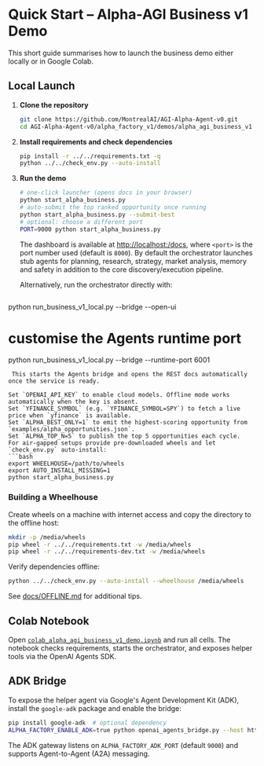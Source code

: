 # Quick Start – Alpha‑AGI Business v1 Demo

This short guide summarises how to launch the business demo either locally or in Google Colab.

## Local Launch
1. **Clone the repository**
   ```bash
   git clone https://github.com/MontrealAI/AGI-Alpha-Agent-v0.git
   cd AGI-Alpha-Agent-v0/alpha_factory_v1/demos/alpha_agi_business_v1
   ```
2. **Install requirements and check dependencies**
   ```bash
   pip install -r ../../requirements.txt -q
   python ../../check_env.py --auto-install
   ```
3. **Run the demo**
   ```bash
   # one-click launcher (opens docs in your browser)
   python start_alpha_business.py
   # auto-submit the top ranked opportunity once running
   python start_alpha_business.py --submit-best
   # optional: choose a different port
   PORT=9000 python start_alpha_business.py
   ```
   The dashboard is available at [http://localhost:<port>/docs](http://localhost:<port>/docs), where `<port>` is the
     port number used (default is `8000`).
   By default the orchestrator launches stub agents for planning, research,
   strategy, market analysis, memory and safety in addition to the core
   discovery/execution pipeline.

   Alternatively, run the orchestrator directly with:
   ```bash
  python run_business_v1_local.py --bridge --open-ui
  # customise the Agents runtime port
  python run_business_v1_local.py --bridge --runtime-port 6001
  ```
   This starts the Agents bridge and opens the REST docs automatically once the service is ready.

Set `OPENAI_API_KEY` to enable cloud models. Offline mode works automatically when the key is absent.
Set `YFINANCE_SYMBOL` (e.g. `YFINANCE_SYMBOL=SPY`) to fetch a live price when `yfinance` is available.
Set `ALPHA_BEST_ONLY=1` to emit the highest-scoring opportunity from `examples/alpha_opportunities.json`.
Set `ALPHA_TOP_N=5` to publish the top 5 opportunities each cycle.
For air-gapped setups provide pre-downloaded wheels and let `check_env.py` auto-install:
```bash
export WHEELHOUSE=/path/to/wheels
export AUTO_INSTALL_MISSING=1
python start_alpha_business.py
```

### Building a Wheelhouse
Create wheels on a machine with internet access and copy the directory to the
offline host:

```bash
mkdir -p /media/wheels
pip wheel -r ../../requirements.txt -w /media/wheels
pip wheel -r ../../requirements-dev.txt -w /media/wheels
```

Verify dependencies offline:

```bash
python ../../check_env.py --auto-install --wheelhouse /media/wheels
```

See [docs/OFFLINE.md](../../../../docs/OFFLINE.md) for additional tips.

## Colab Notebook
Open [`colab_alpha_agi_business_v1_demo.ipynb`](colab_alpha_agi_business_v1_demo.ipynb) and run all cells. The notebook
  checks requirements, starts the orchestrator, and exposes helper tools via the OpenAI Agents SDK.

## ADK Bridge
To expose the helper agent via Google's Agent Development Kit (ADK), install the
`google-adk` package and enable the bridge:
```bash
pip install google-adk  # optional dependency
ALPHA_FACTORY_ENABLE_ADK=true python openai_agents_bridge.py --host http://localhost:8000
```
The ADK gateway listens on `ALPHA_FACTORY_ADK_PORT` (default `9000`) and supports
Agent-to-Agent (A2A) messaging.
